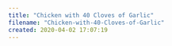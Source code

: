 ```yaml
---
title: "Chicken with 40 Cloves of Garlic"
filename: "Chicken-with-40-Cloves-of-Garlic"
created: 2020-04-02 17:07:19
---
```

